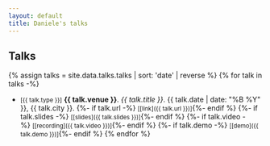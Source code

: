 ```yaml
---
layout: default
title: Daniele's talks
---
```


## Talks


{% assign talks = site.data.talks.talks | sort: 'date' | reverse %}
{% for talk in talks -%}
- <small>[{{ talk.type }}]</small> <b>{{ talk.venue }}</b>. _{{ talk.title }}_. {{ talk.date | date: "%B %Y" }}, {{ talk.city }}.
  {%- if talk.url -%}&nbsp;<small>[[link]({{ talk.url }})]</small>{%- endif %} 
  {%- if talk.slides -%}&nbsp;<small>[[slides]({{ talk.slides }})]</small>{%- endif %}
  {%- if talk.video -%}&nbsp;<small>[[recording]({{ talk.video }})]</small>{%- endif %} 
  {%- if talk.demo -%}&nbsp;<small>[[demo]({{ talk.demo }})]</small>{%- endif %} 
{% endfor %}